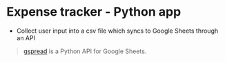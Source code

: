 # Expense tracker - Python app

- Collect user input into a csv file which syncs to Google Sheets through an API
> [gspread](https://docs.gspread.org/en/v6.1.2/index.html) is a Python API for Google Sheets.